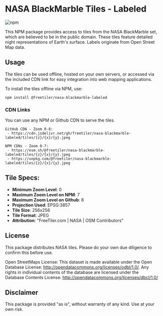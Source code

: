 
# NASA BlackMarble Tiles - Labeled

![npm](https://img.shields.io/npm/v/@freetiler/nasa-blackmarble-labeled)

This NPM package provides access to tiles from the NASA BlackMarble set, which are believed to be in the public domain. These tiles feature detailed night representations of Earth's surface. Labels originate from Open Street Map data.

## Usage

The tiles can be used offline, hosted on your own servers, or accessed via the included CDN link for easy integration into web mapping applications.

To install the tiles offline via NPM, use:
```
npm install @freetiler/nasa-blackmarble-labeled
```

### CDN Links

You can use any NPM or Github CDN to serve the tiles. 

```
GitHub CDN - Zoom 0-8: 
 - https://cdn.jsdelivr.net/gh/freetiler/nasa-blackmarble-labeled/tiles/{z}/{x}/{y}.jpeg

NPM CDNs - Zoom 0-7:
 - https://esm.sh/@freetiler/nasa-blackmarble-labeled/tiles/{z}/{x}/{y}.jpeg
 - https://unpkg.com/@freetiler/nasa-blackmarble-labeled/tiles/{z}/{x}/{y}.jpeg
```

## Tile Specs:

- **Minimum Zoom Level**: 0
- **Maximum Zoom Level on NPM**: 7
- **Maximum Zoom Level on Github**: 8
- **Projection Used**: EPSG:3857
- **Tile Size**: 256x256
- **Tile Format**: JPEG
- **Attribution**: "FreeTiler.com | NASA | OSM Contributors"

## License

This package distributes NASA tiles. Please do your own due diligence to confirm this before use.

Open StreetMaps License:
This dataset is made available under the Open Database License: http://opendatacommons.org/licenses/odbl/1.0/. Any rights in individual contents of the database are licensed under the Database Contents License: http://opendatacommons.org/licenses/dbcl/1.0/

## Disclaimer

This package is provided "as is", without warranty of any kind. Use at your own risk.
